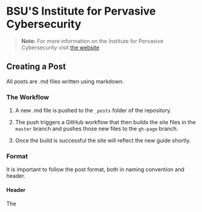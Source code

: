 # BSU'S Institute for Pervasive Cybersecurity

> **Note:** For more information on the Institute for Pervasive Cybersecurity visit [the website][IPS]

[IPS]: https://www.boisestate.edu/cybersecurity/

## Creating a Post
All posts are .md files written using markdown.

### The Workflow
1. A new .md file is pushed to the ```_posts```
folder of the repository.

2. The push triggers a GitHub workflow
that then builds the site files in the ```master```
branch and pushes those new files to the ```gh-page``` branch.

3. Once the build is successful the site will reflect the new guide shortly.

### Format
It is important to follow the post format, both in naming convention and header.

#### Header
The





